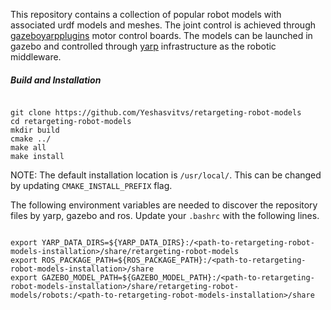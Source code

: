 This repository contains a collection of popular robot models with associated urdf models and meshes.
The joint control is achieved through [gazeboyarpplugins](https://github.com/robotology/gazebo-yarp-plugins/)
motor control boards. The models can be launched in gazebo and controlled through [yarp](https://www.yarp.it/) infrastructure as the
robotic middleware.

##### Build and Installation

```

git clone https://github.com/Yeshasvitvs/retargeting-robot-models
cd retargeting-robot-models
mkdir build
cmake ../
make all
make install

```

NOTE: The default installation location is `/usr/local/`.
This can be changed by updating `CMAKE_INSTALL_PREFIX` flag.  

The following environment variables are needed to discover the repository files
by yarp, gazebo and ros. Update your `.bashrc` with the following lines.

```

export YARP_DATA_DIRS=${YARP_DATA_DIRS}:/<path-to-retargeting-robot-models-installation>/share/retargeting-robot-models
export ROS_PACKAGE_PATH=${ROS_PACKAGE_PATH}:/<path-to-retargeting-robot-models-installation>/share
export GAZEBO_MODEL_PATH=${GAZEBO_MODEL_PATH}:/<path-to-retargeting-robot-models-installation>/share/retargeting-robot-models/robots:/<path-to-retargeting-robot-models-installation>/share

```
